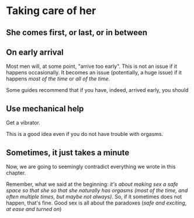 # Taking care of her

## She comes first, or last, or in between

## On early arrival

Most men will, at some point, "arrive too early". This is not an issue if it
happens occasionally. It becomes an issue (potentially, a huge issue) if it
happens _most of the time_ or _all of the time_.

Some guides recommend that if you have, indeed, arrived early, you should 

## Use mechanical help

Get a vibrator.

This is a good idea even if you do not have trouble with orgasms.

## Sometimes, it just takes a minute

Now, we are going to seemingly contradict everything we wrote in this chapter.

Remember, what we said at the beginning: _it's about making sex a safe space so
that she so that she naturally has orgasms (most of the time, and often
multiple times, but maybe not always)_. So, if it sometimes does not happen,
that's fine. Good sex is all about the paradoxes (_safe and exciting_, _at ease
and turned on_)


